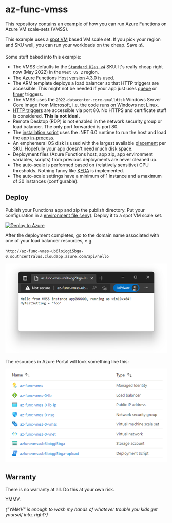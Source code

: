 # az-func-vmss

This repository contains an example of how you can run Azure Functions on Azure VM scale-sets (VMSS).

This example uses a [spot VM](https://azure.microsoft.com/en-us/services/virtual-machines/spot/) based VM scale set. If you pick your region and SKU well, you can run your workloads on the cheap. Save 💰.

Some stuff baked into this example:

- The VMSS defaults to the [`Standard_D2as_v4`](https://docs.microsoft.com/en-us/azure/virtual-machines/dav4-dasv4-series#dasv4-series) SKU. It's really cheap right now (May 2022) in the `West US 2` region.
- The Azure Functions Host [version 4.3.0](https://github.com/Azure/azure-functions-host/releases/tag/v4.3.0) is used.
- The ARM template deploys a load balancer so that HTTP triggers are accessible. This might not be needed if your app just uses [queue](https://docs.microsoft.com/en-us/azure/azure-functions/functions-bindings-storage-queue) or [timer](https://docs.microsoft.com/en-us/azure/azure-functions/functions-bindings-timer) triggers.
- The VMSS uses the `2022-datacenter-core-smalldisk` Windows Server Core image from Microsoft, i.e. the code runs on Windows not Linux.
- [HTTP triggers](https://docs.microsoft.com/en-us/azure/azure-functions/functions-bindings-http-webhook-trigger) are accessible via port 80. No HTTPS and certificate stuff is considered. **This is not ideal.**
- Remote Desktop (RDP) is not enabled in the network security group or load balancer. The only port forwarded is port 80.
- The [installation script](https://github.com/joelverhagen/az-func-vmss/blob/main/scripts/Install-Standalone.ps1) uses the .NET 6.0 runtime to run the host and load the app [in-process](https://docs.microsoft.com/en-us/azure/azure-functions/functions-dotnet-class-library).
- An emphemeral OS disk is used with the largest available [placement](https://docs.microsoft.com/en-us/azure/virtual-machines/ephemeral-os-disks#placement-options-for-ephemeral-os-disks) per SKU. Hopefully your app doesn't need much disk space.
- Deployment files (Azure Functions host, app zip, app environment variables, scripts) from previous deployments are never cleaned up.
- The auto-scale is performed based on (relatively sensitive) CPU thresholds. Nothing fancy like [KEDA](https://keda.sh/) is implemented.
- The auto-scale settings have a minimum of 1 instance and a maximum of 30 instances (configurable).

## Deploy

Publish your Functions app and zip the publish directory. Put your configuration in a [environment file (.env)](https://docs.docker.com/compose/env-file/). Deploy it to a spot VM scale set.

[![Deploy to Azure](https://aka.ms/deploytoazurebutton)](https://portal.azure.com/#create/Microsoft.Template/uri/https%3A%2F%2Fraw.githubusercontent.com%2Fjoelverhagen%2Faz-func-vmss%2Fv0.0.2%2Fbicep%2Fspot-workers.deploymentTemplate.json)

After the deployment completes, go to the domain name associated with one of your load balancer resources, e.g.

`http://az-func-vmss-ub6loiqgi5bga-0.southcentralus.cloudapp.azure.com/api/hello`

![HTTP trigger output](img/http-trigger.png)

The resources in Azure Portal will look something like this:

![Azure Portal resources](img/resources.png)

## Warranty

There is no warranty at all. Do this at your own risk.

YMMV.

*("YMMV" is enough to wash my hands of whatever trouble you kids get yourself into, right?)*
